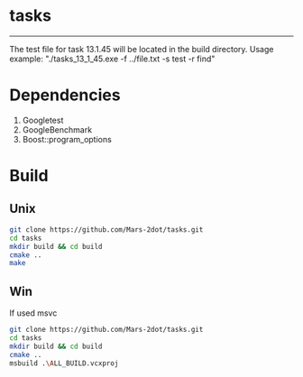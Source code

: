 # tasks
---  
The test file for task 13.1.45 will be located in the build directory. 
Usage example: "./tasks_13_1_45.exe -f ../file.txt -s test -r find" 
# **Dependencies**  
1) Googletest
2) GoogleBenchmark
3) Boost::program_options
# **Build**  
## Unix   
```sh 
git clone https://github.com/Mars-2dot/tasks.git  
cd tasks  
mkdir build && cd build  
cmake ..  
make  
```
## Win
If used msvc 
```sh
git clone https://github.com/Mars-2dot/tasks.git  
cd tasks
mkdir build && cd build
cmake ..  
msbuild .\ALL_BUILD.vcxproj
```

